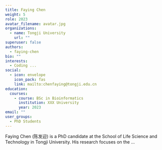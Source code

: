 ```yaml
---
title: Faying Chen
weight: 5
role: 2023
avatar_filename: avatar.jpg
organizations:
  - name: Tongji University
    url: ""
superuser: false
authors:
  - faying-chen
bio: ""
interests:
  - Coding ...
social:
  - icon: envelope
    icon_pack: fas
    link: mailto:chenfaying@tongji.edu.cn
education:
  courses:
    - course: BSc in Bioinformatics
      institution: XXX University
      year: 2023
email: ""
user_groups:
  - PhD Students
---
```

Faying Chen (陈发迎) is a PhD candidate at the School of Life Science and Technology in Tongji University. His research focuses on the ...
